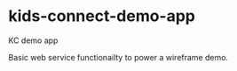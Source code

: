 kids-connect-demo-app
=====================

KC demo app

Basic web service functionailty to power a wireframe demo.
